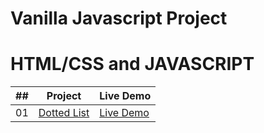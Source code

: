 # Vanilla Javascript Project
# HTML/CSS and JAVASCRIPT

| ## | Project | Live Demo |
|----|---------|-----------|
| 01 | [Dotted List](https://github.com/Khanh-BangPham/vanilla-javascript-projects/tree/master/Dotted-list) | [Live Demo](https://project-dotted-list.netlify.app)|
